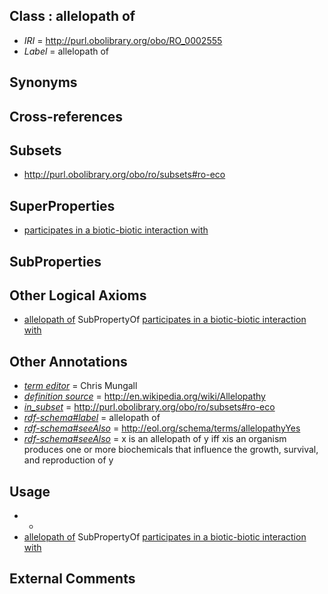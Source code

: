 
## Class : allelopath of

 * *IRI* = http://purl.obolibrary.org/obo/RO_0002555
 * *Label* = allelopath of

## Synonyms


## Cross-references


## Subsets

 * http://purl.obolibrary.org/obo/ro/subsets#ro-eco

## SuperProperties

 * [participates in a biotic-biotic interaction with](../../RO/74/RO_0002574.md)

## SubProperties


## Other Logical Axioms

 * [allelopath of](../../RO/55/RO_0002555.md) SubPropertyOf [participates in a biotic-biotic interaction with](../../RO/74/RO_0002574.md)

## Other Annotations

 * *[term editor](../../IAO/17/IAO_0000117.md)* = Chris Mungall
 * *[definition source](../../IAO/19/IAO_0000119.md)* = http://en.wikipedia.org/wiki/Allelopathy
 * *[in_subset](../../et/oboInOwl#inSubset.md)* = http://purl.obolibrary.org/obo/ro/subsets#ro-eco
 * *[rdf-schema#label](../../el/rdf-schema#label.md)* = allelopath of
 * *[rdf-schema#seeAlso](../../so/rdf-schema#seeAlso.md)* = http://eol.org/schema/terms/allelopathyYes
 * *[rdf-schema#seeAlso](../../so/rdf-schema#seeAlso.md)* = x is an allelopath of y iff  xis an organism produces one or more biochemicals that influence the growth, survival, and reproduction of y

## Usage

 * -
 * [allelopath of](../../RO/55/RO_0002555.md) SubPropertyOf [participates in a biotic-biotic interaction with](../../RO/74/RO_0002574.md)

## External Comments

